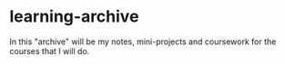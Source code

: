 # learning-archive
In this "archive" will be my notes, mini-projects and coursework for the courses that I will do.
